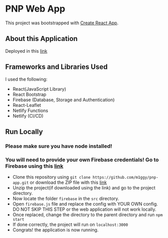 # PNP Web App

This project was bootstrapped with [Create React App](https://github.com/facebook/create-react-app).

## About this Application

 Deployed in this [link](https://lspucrimereport.netlify.app/)

## Frameworks and Libraries Used

I used the following:

- React(JavaScript Library)
- React Bootstrap 
- Firebase (Database, Storage and Authentication)
- React-Leaflet
- Netlify Functions 
- Netlify (CI/CD)

## Run Locally

### Please make sure you have node installed!
### You will need to provide your own Firebase credentials! Go to Firebase using this <a href="https://firebase.google.com/" target="_blank">link</a>

- Clone this repository using `git clone https://github.com/m1ggy/pnp-app.git` or download the ZIP file with this <a href="https://github.com/m1ggy/pnp-app/archive/refs/heads/pnp-app.zip/" target="_blank">link</a>
- Unzip the project(if downloaded using the link) and go to the project directory.
- Now locate the folder `firebase` in the `src` directory.
- Open `firebase.js` file and replace the config with YOUR OWN config. DO NOT SKIP THIS STEP or the web application will not work locally.
- Once replaced, change the directory to the parent directory and run `npm start`
- If done correctly, the project will run on `localhost:3000`
- Congrats! the application is now running.


